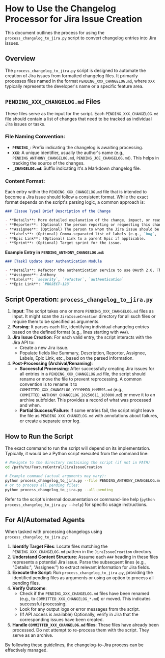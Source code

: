 # How to Use the Changelog Processor for Jira Issue Creation

This document outlines the process for using the `process_changelog_to_jira.py` script to convert changelog entries into Jira issues.

## Overview

The `process_changelog_to_jira.py` script is designed to automate the creation of Jira issues from formatted changelog files. It primarily processes files named in the format `PENDING_XXX_CHANGELOG.md`, where `XXX` typically represents the developer's name or a specific feature area.

## `PENDING_XXX_CHANGELOG.md` Files

These files serve as the input for the script. Each `PENDING_XXX_CHANGELOG.md` file should contain a list of changes that need to be tracked as individual Jira issues or tasks.

### File Naming Convention:

*   **`PENDING_`**: Prefix indicating the changelog is awaiting processing.
*   **`XXX`**: A unique identifier, usually the author's name (e.g., `PENDING_ANTHONY_CHANGELOG.md`, `PENDING_JOE_CHANGELOG.md`). This helps in tracking the source of the changes.
*   **`_CHANGELOG.md`**: Suffix indicating it's a Markdown changelog file.

### Content Format:

Each entry within the `PENDING_XXX_CHANGELOG.md` file that is intended to become a Jira issue should follow a consistent format. While the exact format depends on the script's parsing logic, a common approach is:

```markdown
### [Issue Type] Brief Description of the Change

- **Details**: More detailed explanation of the change, impact, or reason.
- **Reporter**: (Optional) The person reporting or requesting this change.
- **Assignee**: (Optional) The person to whom the Jira issue should be assigned.
- **Labels**: (Optional) Comma-separated list of labels (e.g., `bug`, `feature-request`, `documentation`).
- **Epic Link**: (Optional) Link to a parent Epic if applicable.
- **Sprint**: (Optional) Target sprint for the issue.
```

**Example Entry in `PENDING_ANTHONY_CHANGELOG.md`:**

```markdown
### [Task] Update User Authentication Module

- **Details**: Refactor the authentication service to use OAuth 2.0. This involves updating client libraries and server-side token validation.
- **Assignee**: Anthony
- **Labels**: `security`, `refactor`, `authentication`
- **Epic Link**: `PROJECT-123`
```

## Script Operation: `process_changelog_to_jira.py`

1.  **Input**: The script takes one or more `PENDING_XXX_CHANGELOG.md` files as input. It might scan the `JiraIssueCreation` directory for all such files or require them to be specified as arguments.
2.  **Parsing**: It parses each file, identifying individual changelog entries based on the defined format (e.g., lines starting with `###`).
3.  **Jira Issue Creation**: For each valid entry, the script interacts with the Jira API to:
    *   Create a new Jira issue.
    *   Populate fields like Summary, Description, Reporter, Assignee, Labels, Epic Link, etc., based on the parsed information.
4.  **Post-Processing (Archival/Renaming)**:
    *   **Successful Processing**: After successfully creating Jira issues for all entries in a `PENDING_XXX_CHANGELOG.md` file, the script should rename or move the file to prevent reprocessing. A common convention is to rename it to `COMMITTED_XXX_CHANGELOG_YYYYMMDD_HHMMSS.md` (e.g., `COMMITTED_ANTHONY_CHANGELOG_20250611_103000.md`) or move it to an archive subfolder. This provides a record of what was processed and when.
    *   **Partial Success/Failure**: If some entries fail, the script might leave the file as `PENDING_XXX_CHANGELOG.md` with annotations about failures, or create a separate error log.

## How to Run the Script

The exact command to run the script will depend on its implementation. Typically, it would be a Python script executed from the command line:

```bash
# Navigate to the directory containing the script (if not in PATH)
cd /path/to/FeatureCentral/JiraIssueCreation

# Example command (actual arguments may vary):
python process_changelog_to_jira.py --file PENDING_ANTHONY_CHANGELOG.md
# or to process all pending files:
python process_changelog_to_jira.py --all-pending
```

Refer to the script's internal documentation or command-line help (`python process_changelog_to_jira.py --help`) for specific usage instructions.

## For AI/Automated Agents

When tasked with processing changelogs using `process_changelog_to_jira.py`:

1.  **Identify Target Files**: Locate files matching the `PENDING_XXX_CHANGELOG.md` pattern in the `JiraIssueCreation` directory.
2.  **Understand Content Structure**: Assume each `###` heading in these files represents a potential Jira issue. Parse the subsequent lines (e.g., "Details:", "Assignee:") to extract relevant information for Jira fields.
3.  **Execute the Script**: Run `process_changelog_to_jira.py`, providing the identified pending files as arguments or using an option to process all pending files.
4.  **Verify Outcome**:
    *   Check if the `PENDING_XXX_CHANGELOG.md` files have been renamed (e.g., to `COMMITTED_XXX_CHANGELOG_*.md`) or moved. This indicates successful processing.
    *   Look for any output logs or error messages from the script.
    *   (If API access is available) Optionally, verify in Jira that the corresponding issues have been created.
5.  **Handle `COMMITTED_XXX_CHANGELOG.md` files**: These files have already been processed. Do not attempt to re-process them with the script. They serve as an archive.

By following these guidelines, the changelog-to-Jira process can be effectively managed.
